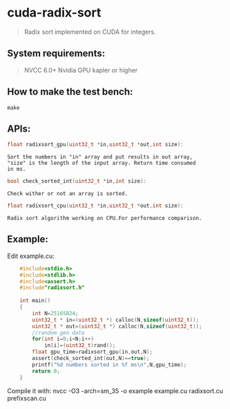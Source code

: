 # cuda-radix-sort
> Radix sort implemented on CUDA for integers. 

## System requirements:
> NVCC 6.0+
> Nvidia GPU kapler or higher

## How to make the test bench:
	make

## APIs:
```C
float radixsort_gpu(uint32_t *in,uint32_t *out,int size):
```
	Sort the numbers in "in" array and put results in out array,
	"size" is the length of the input array. Return time consumed 
	in ms.
```C
bool check_sorted_int(uint32_t *in,int size): 
```
	Check wither or not an array is sorted.
```C
float radixsort_cpu(uint32_t *in,uint32_t *out,int size):
```
	Radix sort algorithm working on CPU.For performance comparison.	
	
## Example:
Edit example.cu:
```C
	#include<stdio.h>
	#include<stdlib.h>
	#include<assert.h>
	#include"radixsort.h"
	
	int main()
	{
	    int N=25165824;
	    uint32_t * in=(uint32_t *) calloc(N,sizeof(uint32_t));
	    uint32_t * out=(uint32_t *) calloc(N,sizeof(uint32_t));
	    //random gen data
	    for(int i=0;i<N;i++)
	        in[i]=(uint32_t)rand();
	    float gpu_time=radixsort_gpu(in,out,N);
	    assert(check_sorted_int(out,N)==true);
	    printf("%d numbers sorted in %f ms\n",N,gpu_time);
	    return 0;
	}
```
Compile it with:
	nvcc -O3 -arch=sm_35 -o example example.cu radixsort.cu prefixscan.cu


	

